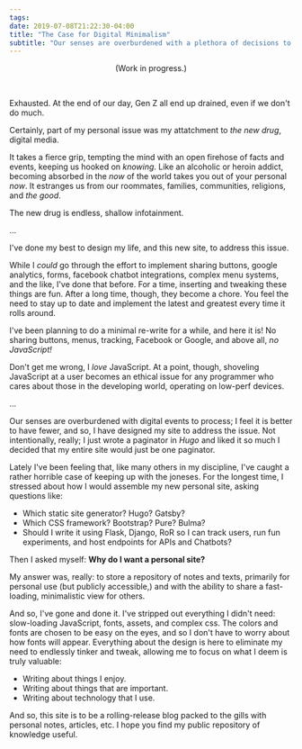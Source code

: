 ```yaml
---
tags:
date: 2019-07-08T21:22:30-04:00
title: "The Case for Digital Minimalism"
subtitle: "Our senses are overburdened with a plethora of decisions to make; it is better to have fewer."
---
```


<p style="text-align:center;">(Work in progress.)</p>

<br />

Exhausted. At the end of our day, Gen Z all end up drained, even if we don't do much.

Certainly, part of my personal issue was my attatchment to *the new drug*, digital media.

It takes a fierce grip, tempting the mind with an open firehose of facts and events, keeping us hooked on *knowing*. Like an alcoholic or heroin addict, becoming absorbed in the *now* of the world takes you out of your personal *now*. It estranges us from our roommates, families, communities, religions, and *the good*.

The new drug is endless, shallow infotainment.

...

I've done my best to design my life, and this new site, to address this issue.

While I *could* go through the effort to implement sharing buttons, google analytics, forms, facebook chatbot integrations, complex menu systems, and the like, I've done that before. For a time, inserting and tweaking these things are fun. After a long time, though, they become a chore. You feel the need to stay up to date and implement the latest and greatest every time it rolls around.

I've been planning to do a minimal re-write for a while, and here it is! No sharing buttons, menus, tracking, Facebook or Google, and above all, *no JavaScript!*

Don't get me wrong, I *love* JavaScript. At a point, though, shoveling JavaScript at a user becomes an ethical issue for any programmer who cares about those in the developing world, operating on low-perf devices.

...

Our senses are overburdened with digital events to process; I feel it is better to have fewer, and so, I have designed my site to address the issue. Not intentionally, really; I just wrote a paginator in *Hugo* and liked it so much I decided that my entire site would just be one paginator.

Lately I've been feeling that, like many others in my discipline, I've caught a rather horrible case of keeping up with the joneses. For the longest time, I stressed about how I would assemble my new personal site, asking questions like:

- Which static site generator? Hugo? Gatsby?
- Which CSS framework? Bootstrap? Pure? Bulma?
- Should I write it using Flask, Django, RoR so I can track users, run fun experiments, and host endpoints for APIs and Chatbots?

Then I asked myself: **Why do I want a personal site?**

My answer was, really: to store a repository of notes and texts, primarily for personal use (but publicly accessible,) and with the ability to share a fast-loading, minimalistic view for others.

And so, I've gone and done it. I've stripped out everything I didn't need: slow-loading JavaScript, fonts, assets, and complex css. The colors and fonts are chosen to be easy on the eyes, and so I don't have to worry about how fonts will appear. Everything about the design is here to eliminate my need to endlessly tinker and tweak, allowing me to focus on what I deem is truly valuable:

- Writing about things I enjoy.
- Writing about things that are important.
- Writing about technology that I use.

And so, this site is to be a rolling-release blog packed to the gills with personal notes, articles, etc. I hope you find my public repository of knowledge useful.
